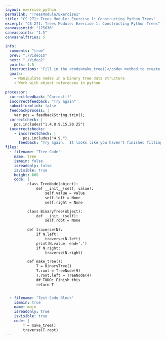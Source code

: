 ```yaml
---
layout: exercise_python
permalink: "TreesModule/Exercise1"
title: "CS 271: Trees Module: Exercise 1: Constructing Python Trees"
excerpt: "CS 271: Trees Module: Exercise 1: Constructing Python Trees"
canvasasmtid: "175636"
canvaspoints: "1.5"
canvashalftries: 5

info:
  comments: "true"
  prev: "./Video1b"
  next: "./Video2"
  points: 1.5
  instructions: "Fill in the <code>make_tree()</code> method to create the binary tree pictured below:<BR><img src = \"../images/TreesModule/Exercise1.svg\">"
  goals:
    - Manipulate nodes in a binary tree data structure
    - Work with object references in python
    
processor:  
  correctfeedback: "Correct!!" 
  incorrectfeedback: "Try again"
  submitformlink: false
  feedbackprocess: | 
    var pos = feedbackString.trim();
  correctcheck: |
    pos.includes("1.4.8.9.15.20.25")
  incorrectchecks:
    - incorrectcheck: |
        pos.includes("4.9.")
      feedback: "Try again.  It looks like you haven't finished filling in the tree yet"
files:
  - filename: "Tree Code"
    name: tree
    ismain: false
    isreadonly: false
    isvisible: true
    height: 600
    code: | 
          class TreeNode(object):
              def __init__(self, value):
                  self.value = value
                  self.left = None
                  self.right = None

          class BinaryTree(object):
              def __init__(self):
                  self.root = None
          
          def traverse(N):
              if N.left:
                  traverse(N.left)
              print(N.value, end='.')
              if N.right:
                  traverse(N.right)

          def make_tree():
              T = BinaryTree()
              T.root = TreeNode(9)
              T.root.left = TreeNode(4)
              ## TODO: Finish this
              return T


  - filename: "Test Code Block"
    ismain: true
    name: main
    isreadonly: true
    isvisible: true
    code: |
        T = make_tree()
        traverse(T.root)
---
```

